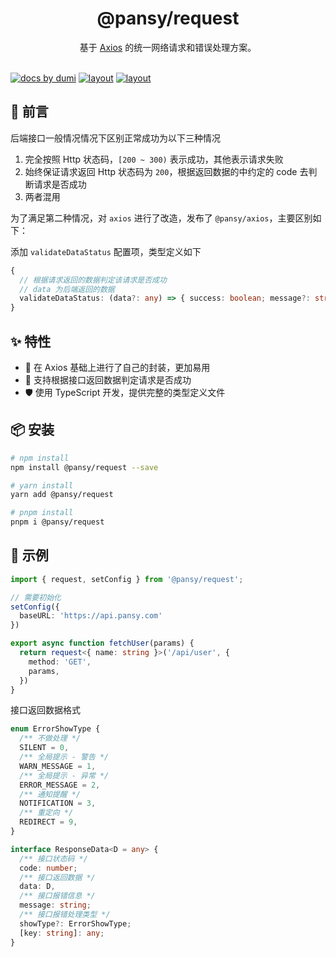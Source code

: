 <h1 align="center">
  @pansy/request
</h1>

<div align="center">
基于 <a href="https://axios-http.com/zh">Axios</a> 的统一网络请求和错误处理方案。
</div>

<br />

[![docs by dumi](https://img.shields.io/badge/docs%20by-dumi-blue)](https://d.umijs.org/)
[![layout](https://img.shields.io/npm/dw/@pansy/request.svg)](https://www.npmjs.com/package/@pansy/request)
[![layout](https://img.shields.io/npm/v/@pansy/request.svg)](https://www.npmjs.com/package/@pansy/request)


## 🌈 前言

后端接口一般情况情况下区别正常成功为以下三种情况

1. 完全按照 Http 状态码，`[200 ~ 300)` 表示成功，其他表示请求失败
2. 始终保证请求返回 Http 状态码为 `200`，根据返回数据的中约定的 code 去判断请求是否成功
3. 两者混用

为了满足第二种情况，对 `axios` 进行了改造，发布了 `@pansy/axios`，主要区别如下：

添加 `validateDataStatus` 配置项，类型定义如下

```ts
{
  // 根据请求返回的数据判定该请求是否成功
  // data 为后端返回的数据
  validateDataStatus: (data?: any) => { success: boolean; message?: string };
}
```

## ✨ 特性

- 🌈 在 Axios 基础上进行了自己的封装，更加易用
- 🎨 支持根据接口返回数据判定请求是否成功
- 🛡 使用 TypeScript 开发，提供完整的类型定义文件

## 📦 安装

```sh
# npm install
npm install @pansy/request --save

# yarn install
yarn add @pansy/request

# pnpm install
pnpm i @pansy/request
```

## 🔨 示例

```ts
import { request, setConfig } from '@pansy/request';

// 需要初始化
setConfig({
  baseURL: 'https://api.pansy.com'
})

export async function fetchUser(params) {
  return request<{ name: string }>('/api/user', {
    method: 'GET',
    params,
  })
}
```

接口返回数据格式

```ts
enum ErrorShowType {
  /** 不做处理 */
  SILENT = 0,
  /** 全局提示 - 警告 */
  WARN_MESSAGE = 1,
  /** 全局提示 - 异常 */
  ERROR_MESSAGE = 2,
  /** 通知提醒 */
  NOTIFICATION = 3,
  /** 重定向 */
  REDIRECT = 9,
}

interface ResponseData<D = any> {
  /** 接口状态码 */
  code: number;
  /** 接口返回数据 */
  data: D,
  /** 接口报错信息 */
  message: string;
  /** 接口报错处理类型 */
  showType?: ErrorShowType;
  [key: string]: any;
}
```
